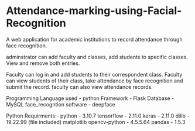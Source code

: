 # Attendance-marking-using-Facial-Recognition

A web application for academic institutions to record attendance through face recognition.

adminstrator can add faculty and classes, add students to specific classes. View and remove both entries.

Faculty can log in and add students to their correspondent class. Faculty can view students of their class, take attendance by face recognition and submit the record.
faculty can also view attendance records.

Programming Language used - python
Framework - Flask
Database - MySQL
face_recogntion software - deepface

Python Requirments:-
python - 3.10.7
tensorflow - 2.11.0
keras - 2.11.0
dilib - 19.22.99 (file included)
matplotlib 
opencv-python - 4.5.5.64
pandas - 1.5.3
